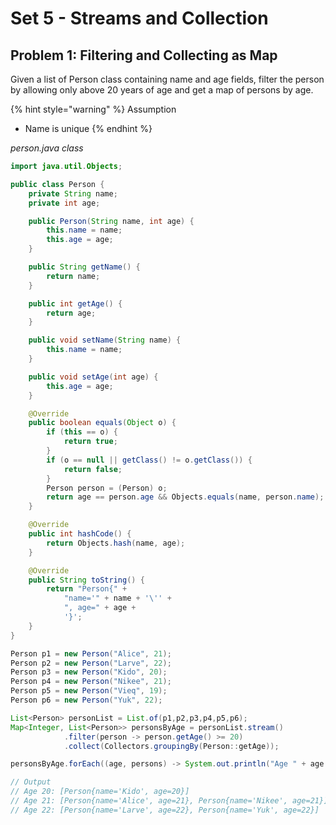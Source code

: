 # Set 5 - Streams and Collection

## Problem 1: Filtering and Collecting as Map

Given a list of Person class containing name and age fields, filter the person by allowing only above 20 years of age and get a map of persons by age.

{% hint style="warning" %}
Assumption

* Name is unique
{% endhint %}

_person.java class_

```java
import java.util.Objects;

public class Person {
    private String name;
    private int age;

    public Person(String name, int age) {
        this.name = name;
        this.age = age;
    }

    public String getName() {
        return name;
    }

    public int getAge() {
        return age;
    }

    public void setName(String name) {
        this.name = name;
    }

    public void setAge(int age) {
        this.age = age;
    }

    @Override
    public boolean equals(Object o) {
        if (this == o) {
            return true;
        }
        if (o == null || getClass() != o.getClass()) {
            return false;
        }
        Person person = (Person) o;
        return age == person.age && Objects.equals(name, person.name);
    }

    @Override
    public int hashCode() {
        return Objects.hash(name, age);
    }

    @Override
    public String toString() {
        return "Person{" +
            "name='" + name + '\'' +
            ", age=" + age +
            '}';
    }
}
```

```java
Person p1 = new Person("Alice", 21);
Person p2 = new Person("Larve", 22);
Person p3 = new Person("Kido", 20);
Person p4 = new Person("Nikee", 21);
Person p5 = new Person("Vieq", 19);
Person p6 = new Person("Yuk", 22);

List<Person> personList = List.of(p1,p2,p3,p4,p5,p6);
Map<Integer, List<Person>> personsByAge = personList.stream()
            .filter(person -> person.getAge() >= 20)
            .collect(Collectors.groupingBy(Person::getAge));

personsByAge.forEach((age, persons) -> System.out.println("Age " + age + ": " + persons));

// Output
// Age 20: [Person{name='Kido', age=20}]
// Age 21: [Person{name='Alice', age=21}, Person{name='Nikee', age=21}]
// Age 22: [Person{name='Larve', age=22}, Person{name='Yuk', age=22}]
```





